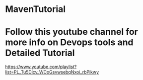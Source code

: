 # MavenTutorial
# Follow this youtube channel for more info on Devops tools and Detailed Tutorial
https://www.youtube.com/playlist?list=PL_Tu5Dicv_WCoGsvwsebqNxoi_rbPikwy

